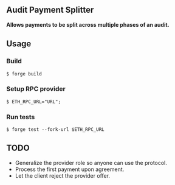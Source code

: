 ## Audit Payment Splitter

**Allows payments to be split across multiple phases of an audit.** 

## Usage

### Build

```shell
$ forge build
```

### Setup RPC provider
```shell
$ ETH_RPC_URL="URL";
```

### Run tests
```shell
$ forge test --fork-url $ETH_RPC_URL
```

## TODO
* Generalize the provider role so anyone can use the protocol.
* Process the first payment upon agreement.
* Let the client reject the provider offer.
